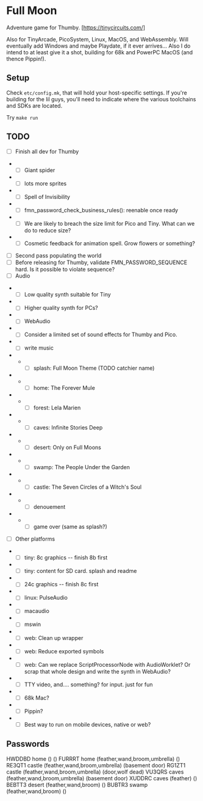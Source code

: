 # Full Moon

Adventure game for Thumby. [https://tinycircuits.com/]

Also for TinyArcade, PicoSystem, Linux, MacOS, and WebAssembly.
Will eventually add Windows and maybe Playdate, if it ever arrives...
Also I do intend to at least give it a shot, building for 68k and PowerPC MacOS (and thence Pippin!).

## Setup

Check `etc/config.mk`, that will hold your host-specific settings.
If you're building for the lil guys, you'll need to indicate where the various toolchains and SDKs are located.

Try `make run`

## TODO

- [ ] Finish all dev for Thumby
- - [ ] Giant spider
- - [ ] lots more sprites
- - [ ] Spell of Invisibility
- - [ ] fmn_password_check_business_rules(): reenable once ready
- - [ ] We are likely to breach the size limit for Pico and Tiny. What can we do to reduce size?
- - [ ] Cosmetic feedback for animation spell. Grow flowers or something?
- [ ] Second pass populating the world
- [ ] Before releasing for Thumby, validate FMN_PASSWORD_SEQUENCE hard. Is it possible to violate sequence?
- [ ] Audio
- - [ ] Low quality synth suitable for Tiny
- - [ ] Higher quality synth for PCs?
- - [ ] WebAudio
- - [ ] Consider a limited set of sound effects for Thumby and Pico.
- - [ ] write music
- - - [ ] splash: Full Moon Theme (TODO catchier name)
- - - [ ] home: The Forever Mule
- - - [ ] forest: Lela Marien
- - - [ ] caves: Infinite Stories Deep
- - - [ ] desert: Only on Full Moons
- - - [ ] swamp: The People Under the Garden
- - - [ ] castle: The Seven Circles of a Witch's Soul
- - - [ ] denouement
- - - [ ] game over (same as splash?)
- [ ] Other platforms
- - [ ] tiny: 8c graphics -- finish 8b first
- - [ ] tiny: content for SD card. splash and readme
- - [ ] 24c graphics -- finish 8c first
- - [ ] linux: PulseAudio
- - [ ] macaudio
- - [ ] mswin
- - [ ] web: Clean up wrapper
- - [ ] web: Reduce exported symbols
- - [ ] web: Can we replace ScriptProcessorNode with AudioWorklet? Or scrap that whole design and write the synth in WebAudio?
- - [ ] TTY video, and.... something? for input. just for fun
- - [ ] 68k Mac?
- - [ ] Pippin?
- - [ ] Best way to run on mobile devices, native or web?

## Passwords

HWDDBD home () ()
FURRRT home (feather,wand,broom,umbrella) ()
RE3QT1 castle (feather,wand,broom,umbrella) (basement door)
RG1ZT1 castle (feather,wand,broom,umbrella) (door,wolf dead)
VU3QRS caves (feather,wand,broom,umbrella) (basement door)
XUDDRC caves (feather) ()
BEBTT3 desert (feather,wand,broom) ()
BUBTR3 swamp (feather,wand,broom) ()

